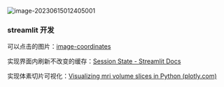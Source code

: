 ![image-20230615012405001](https://cdn.jsdelivr.net/gh/SnowOnVolcano/imagebed/202306150124643.png)



### streamlit 开发

可以点击的图片：[image-coordinates](https://image-coordinates.streamlit.app/)

实现界面内刷新不改变的缓存：[Session State - Streamlit Docs](https://docs.streamlit.io/library/api-reference/session-state)

实现体素切片可视化：[Visualizing mri volume slices in Python (plotly.com)](https://plotly.com/python/visualizing-mri-volume-slices/)